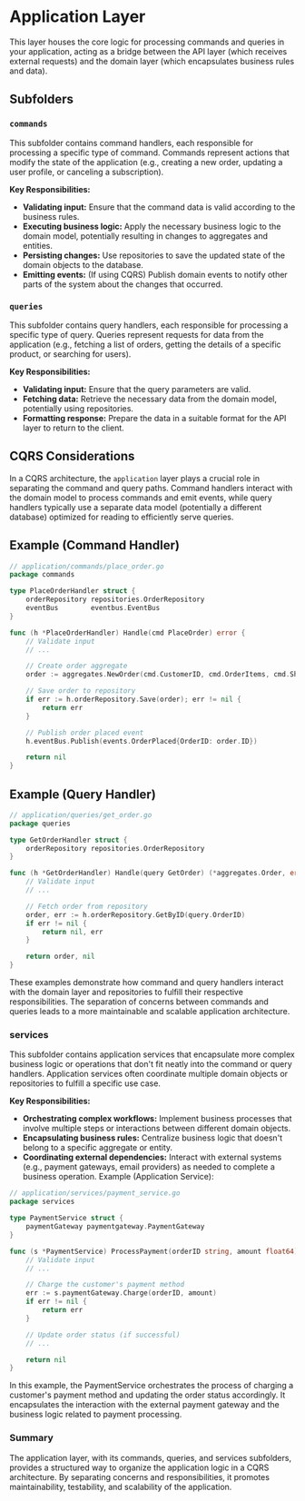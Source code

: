 # Application Layer

This layer houses the core logic for processing commands and queries in your application, acting as a bridge between the API layer (which receives external requests) and the domain layer (which encapsulates business rules and data).

## Subfolders

### `commands`

This subfolder contains command handlers, each responsible for processing a specific type of command. Commands represent actions that modify the state of the application (e.g., creating a new order, updating a user profile, or canceling a subscription).

**Key Responsibilities:**

* **Validating input:** Ensure that the command data is valid according to the business rules.
* **Executing business logic:** Apply the necessary business logic to the domain model, potentially resulting in changes to aggregates and entities.
* **Persisting changes:** Use repositories to save the updated state of the domain objects to the database.
* **Emitting events:** (If using CQRS) Publish domain events to notify other parts of the system about the changes that occurred.

### `queries`

This subfolder contains query handlers, each responsible for processing a specific type of query. Queries represent requests for data from the application (e.g., fetching a list of orders, getting the details of a specific product, or searching for users).

**Key Responsibilities:**

* **Validating input:** Ensure that the query parameters are valid.
* **Fetching data:** Retrieve the necessary data from the domain model, potentially using repositories.
* **Formatting response:** Prepare the data in a suitable format for the API layer to return to the client.

## CQRS Considerations

In a CQRS architecture, the `application` layer plays a crucial role in separating the command and query paths. Command handlers interact with the domain model to process commands and emit events, while query handlers typically use a separate data model (potentially a different database) optimized for reading to efficiently serve queries.

## Example (Command Handler)

```go
// application/commands/place_order.go
package commands

type PlaceOrderHandler struct {
    orderRepository repositories.OrderRepository
    eventBus        eventbus.EventBus
}

func (h *PlaceOrderHandler) Handle(cmd PlaceOrder) error {
    // Validate input
    // ...

    // Create order aggregate
    order := aggregates.NewOrder(cmd.CustomerID, cmd.OrderItems, cmd.ShippingInfo, cmd.BillingInfo)

    // Save order to repository
    if err := h.orderRepository.Save(order); err != nil {
        return err
    }

    // Publish order placed event
    h.eventBus.Publish(events.OrderPlaced{OrderID: order.ID})

    return nil
}
```

## Example (Query Handler)

```go
// application/queries/get_order.go
package queries

type GetOrderHandler struct {
    orderRepository repositories.OrderRepository
}

func (h *GetOrderHandler) Handle(query GetOrder) (*aggregates.Order, error) {
    // Validate input
    // ...

    // Fetch order from repository
    order, err := h.orderRepository.GetByID(query.OrderID)
    if err != nil {
        return nil, err
    }

    return order, nil
}
```

These examples demonstrate how command and query handlers interact with the domain layer and repositories to fulfill their respective responsibilities. The separation of concerns between commands and queries leads to a more maintainable and scalable application architecture.

### services

This subfolder contains application services that encapsulate more complex business logic or operations that don't fit neatly into the command or query handlers. Application services often coordinate multiple domain objects or repositories to fulfill a specific use case.

**Key Responsibilities:**

* **Orchestrating complex workflows:** Implement business processes that involve multiple steps or interactions between different domain objects.
* **Encapsulating business rules:** Centralize business logic that doesn't belong to a specific aggregate or entity.
* **Coordinating external dependencies:** Interact with external systems (e.g., payment gateways, email providers) as needed to complete a business operation.
Example (Application Service):

```go
// application/services/payment_service.go
package services

type PaymentService struct {
    paymentGateway paymentgateway.PaymentGateway
}

func (s *PaymentService) ProcessPayment(orderID string, amount float64) error {
    // Validate input
    // ...

    // Charge the customer's payment method
    err := s.paymentGateway.Charge(orderID, amount)
    if err != nil {
        return err
    }

    // Update order status (if successful)
    // ...

    return nil
}
```

In this example, the PaymentService orchestrates the process of charging a customer's payment method and updating the order status accordingly. It encapsulates the interaction with the external payment gateway and the business logic related to payment processing.

### Summary

The application layer, with its commands, queries, and services subfolders, provides a structured way to organize the application logic in a CQRS architecture. By separating concerns and responsibilities, it promotes maintainability, testability, and scalability of the application.
